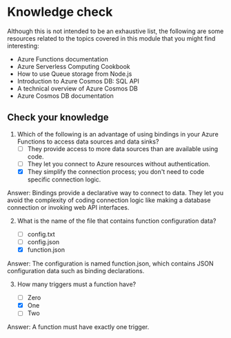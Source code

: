 # Knowledge check
Although this is not intended to be an exhaustive list, the following are some resources related to the topics covered in this module that you might find interesting:

* Azure Functions documentation
* Azure Serverless Computing Cookbook
* How to use Queue storage from Node.js
* Introduction to Azure Cosmos DB: SQL API
* A technical overview of Azure Cosmos DB
* Azure Cosmos DB documentation

## Check your knowledge

1. Which of the following is an advantage of using bindings in your Azure Functions to access data sources and data sinks?
    - [ ] They provide access to more data sources than are available using code.
    - [ ] They let you connect to Azure resources without authentication.
    - [x] They simplify the connection process; you don't need to code specific connection logic.

Answer: Bindings provide a declarative way to connect to data. They let you avoid the complexity of coding connection logic like making a database connection or invoking web API interfaces.

2. What is the name of the file that contains function configuration data?

    - [ ] config.txt
    - [ ] config.json
    - [x] function.json

Answer: The configuration is named function.json, which contains JSON configuration data such as binding declarations.

3. How many triggers must a function have?

    - [ ] Zero
    - [x] One
    - [ ] Two

Answer: A function must have exactly one trigger.